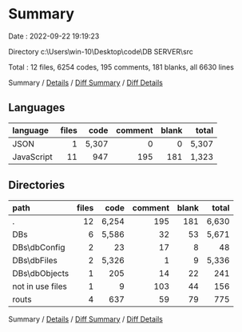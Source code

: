 # Summary

Date : 2022-09-22 19:19:23

Directory c:\\Users\\win-10\\Desktop\\code\\DB SERVER\\src

Total : 12 files,  6254 codes, 195 comments, 181 blanks, all 6630 lines

Summary / [Details](details.md) / [Diff Summary](diff.md) / [Diff Details](diff-details.md)

## Languages
| language | files | code | comment | blank | total |
| :--- | ---: | ---: | ---: | ---: | ---: |
| JSON | 1 | 5,307 | 0 | 0 | 5,307 |
| JavaScript | 11 | 947 | 195 | 181 | 1,323 |

## Directories
| path | files | code | comment | blank | total |
| :--- | ---: | ---: | ---: | ---: | ---: |
| . | 12 | 6,254 | 195 | 181 | 6,630 |
| DBs | 6 | 5,586 | 32 | 53 | 5,671 |
| DBs\\dbConfig | 2 | 23 | 17 | 8 | 48 |
| DBs\\dbFiles | 2 | 5,326 | 1 | 9 | 5,336 |
| DBs\\dbObjects | 1 | 205 | 14 | 22 | 241 |
| not in use files | 1 | 9 | 103 | 44 | 156 |
| routs | 4 | 637 | 59 | 79 | 775 |

Summary / [Details](details.md) / [Diff Summary](diff.md) / [Diff Details](diff-details.md)